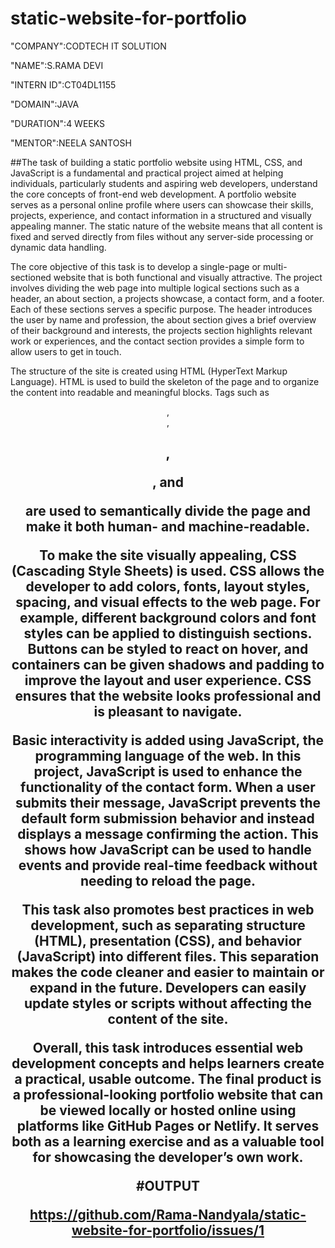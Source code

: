 # static-website-for-portfolio

"COMPANY":CODTECH IT SOLUTION

"NAME":S.RAMA DEVI

"INTERN ID":CT04DL1155

"DOMAIN":JAVA

"DURATION":4 WEEKS

"MENTOR":NEELA SANTOSH

##The task of building a static portfolio website using HTML, CSS, and JavaScript is a fundamental and practical project aimed at helping individuals, particularly students and aspiring web developers, understand the core concepts of front-end web development. A portfolio website serves as a personal online profile where users can showcase their skills, projects, experience, and contact information in a structured and visually appealing manner. The static nature of the website means that all content is fixed and served directly from files without any server-side processing or dynamic data handling.

The core objective of this task is to develop a single-page or multi-sectioned website that is both functional and visually attractive. The project involves dividing the web page into multiple logical sections such as a header, an about section, a projects showcase, a contact form, and a footer. Each of these sections serves a specific purpose. The header introduces the user by name and profession, the about section gives a brief overview of their background and interests, the projects section highlights relevant work or experiences, and the contact section provides a simple form to allow users to get in touch.

The structure of the site is created using HTML (HyperText Markup Language). HTML is used to build the skeleton of the page and to organize the content into readable and meaningful blocks. Tags such as <header>, <section>, <h1>, <p>, and <form> are used to semantically divide the page and make it both human- and machine-readable.

To make the site visually appealing, CSS (Cascading Style Sheets) is used. CSS allows the developer to add colors, fonts, layout styles, spacing, and visual effects to the web page. For example, different background colors and font styles can be applied to distinguish sections. Buttons can be styled to react on hover, and containers can be given shadows and padding to improve the layout and user experience. CSS ensures that the website looks professional and is pleasant to navigate.

Basic interactivity is added using JavaScript, the programming language of the web. In this project, JavaScript is used to enhance the functionality of the contact form. When a user submits their message, JavaScript prevents the default form submission behavior and instead displays a message confirming the action. This shows how JavaScript can be used to handle events and provide real-time feedback without needing to reload the page.

This task also promotes best practices in web development, such as separating structure (HTML), presentation (CSS), and behavior (JavaScript) into different files. This separation makes the code cleaner and easier to maintain or expand in the future. Developers can easily update styles or scripts without affecting the content of the site.

Overall, this task introduces essential web development concepts and helps learners create a practical, usable outcome. The final product is a professional-looking portfolio website that can be viewed locally or hosted online using platforms like GitHub Pages or Netlify. It serves both as a learning exercise and as a valuable tool for showcasing the developer’s own work.

#OUTPUT

https://github.com/Rama-Nandyala/static-website-for-portfolio/issues/1
